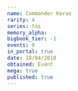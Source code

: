 ```yaml
---
name: Commander Keras
rarity: 4
series: tos
memory_alpha:
bigbook_tier: -1
events: 0
in_portal: true
date: 18/04/2018
obtained: Event
mega: true
published: true
---
```



